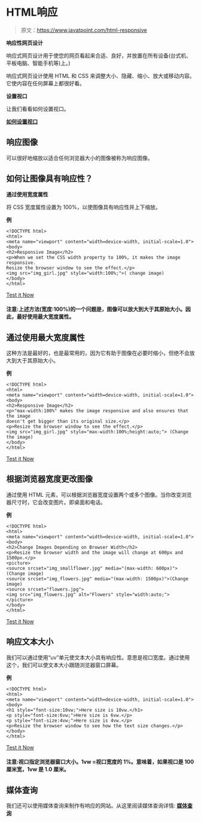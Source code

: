 # HTML响应

> 原文：<https://www.javatpoint.com/html-responsive>

**响应性网页设计**

响应式网页设计用于使您的网页看起来合适、良好，并放置在所有设备(台式机、平板电脑、智能手机等)上。)

响应式网页设计使用 HTML 和 CSS 来调整大小、隐藏、缩小、放大或移动内容。它使内容在任何屏幕上都很好看。

**设置视口**

让我们看看如何设置视口。

[**如何设置视口**](html-viewport)

## 响应图像

可以很好地缩放以适合任何浏览器大小的图像被称为响应图像。

## 如何让图像具有响应性？

**通过使用宽度属性**

将 CSS 宽度属性设置为 100%，以使图像具有响应性并上下缩放。

**例**

```
<!DOCTYPE html>
<html>
<meta name="viewport" content="width=device-width, initial-scale=1.0">
<body>
<h2>Responsive Image</h2>
<p>When we set the CSS width property to 100%, it makes the image responsive.  
Resize the browser window to see the effect.</p>
<img src="img_girl.jpg" style="width:100%;">( change image)
</body>
</html>

```

[Test it Now](https://www.javatpoint.com/oprweb/test.jsp?filename=htmlresponsive)

#### 注意:上述方法(宽度:100%)的一个问题是，图像可以放大到大于其原始大小。因此，最好使用最大宽度属性。

## 通过使用最大宽度属性

这种方法是最好的，也是最常用的，因为它有助于图像在必要时缩小，但绝不会放大到大于其原始大小。

**例**

```
<!DOCTYPE html>
<html>
<meta name="viewport" content="width=device-width, initial-scale=1.0">
<body>
<h2>Responsive Image</h2>
<p>"max-width:100%" makes the image responsive and also ensures that the image 
doesn't get bigger than its original size.</p>
<p>Resize the browser window to see the effect.</p>
<img src="img_girl.jpg" style="max-width:100%;height:auto;"> (Change the image) 
</body>
</html>

```

[Test it Now](https://www.javatpoint.com/oprweb/test.jsp?filename=htmlresponsive2)

## 根据浏览器宽度更改图像

通过使用 HTML <picture>元素，可以根据浏览器宽度设置两个或多个图像。当你改变浏览器尺寸时，它会改变图片。即桌面和电话。</picture>

**例**

```
<!DOCTYPE html>
<html>
<meta name="viewport" content="width=device-width, initial-scale=1.0">
<body>
<h2>Change Images Depending on Browser Width</h2>
<p>Resize the browser width and the image will change at 600px and 1500px.</p>
<picture>
<source srcset="img_smallflower.jpg" media="(max-width: 600px)">(Change image)
<source srcset="img_flowers.jpg" media="(max-width: 1500px)">(Change image)
<source srcset="flowers.jpg">
<img src="img_flowers.jpg" alt="Flowers" style="width:auto;">
</picture>
</body>
</html>

```

[Test it Now](https://www.javatpoint.com/oprweb/test.jsp?filename=htmlresponsive3)

## 响应文本大小

我们可以通过使用“uv”单元使文本大小具有响应性。意思是视口宽度。通过使用这个，我们可以使文本大小跟随浏览器窗口屏幕。

**例**

```
<!DOCTYPE html>
<html>
<meta name="viewport" content="width=device-width, initial-scale=1.0">
<body>
<h1 style="font-size:10vw;">Here size is 10vw.</h1>
<p style="font-size:6vw;">Here size is 6vw.</p>
<p style="font-size:4vw;">Here size is 4vw.</p>
<p>Resize the browser window to see how the text size changes.</p>
</body>
</html>

```

[Test it Now](https://www.javatpoint.com/oprweb/test.jsp?filename=htmlresponsive4)

#### 注意:视口指定浏览器窗口大小。1vw =视口宽度的 1%。意味着，如果视口是 100 厘米宽，1vw 是 1.0 厘米。

## 媒体查询

我们还可以使用媒体查询来制作有响应的网站。从这里阅读媒体查询详情: [**媒体查询**](https://www.javatpoint.com/css-media-query)